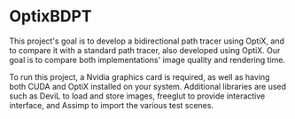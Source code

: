OptixBDPT
=========

This project's goal is to develop a bidirectional path tracer using OptiX, and to compare it with a standard path tracer, also developed using OptiX.
Our goal is to compare both implementations' image quality and rendering time.

To run this project, a Nvidia graphics card is required, as well as having both CUDA and OptiX installed on your system.
Additional libraries are used such as DeviL to load and store images, freeglut to provide interactive interface, and Assimp to import the various test scenes.
